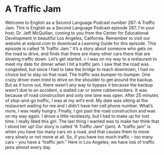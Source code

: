 # A Traffic Jam

Welcome to English as a Second Language Podcast number 287: A Traffic Jam.  This is English as a Second Language Podcast episode 287.  I'm your host, Dr. Jeff McQuillan, coming to you from the Center for Educational Development in beautiful Los Angeles, California.  Remember to visit our website at eslpod.com to download a Learning Guide for this episode.  This episode is called “A Traffic Jam.”  It’s a story about someone who gets on the road to drive, and finds that there are many other cars there that are slowing traffic down.  Let’s get started.   > I was on my way to a restaurant to meet my date for dinner when I hit a traffic jam.  I saw that the road was congested, but since I had to take the bridge to reach downtown, I had no choice but to stay on that road.    The traffic was bumper-to-bumper.  One crazy driver even tried to drive on the shoulder to get around the backup.  But as it turns out, there wasn’t any way to bypass it because the backup wasn’t due to an accident, a stalled car or some rubberneckers.  It was because of road construction and only one lane was open.    After 25 minutes of stop-and-go traffic, I was at my wit’s end.  My date was sitting at the restaurant waiting for me and I didn’t have her cell phone number.  What’s more, I was really hungry.    Finally, I got past the road construction and was on my way again.  I drove a little recklessly, but I had to make up for lost time.  I really liked this girl.  The last thing I wanted was to make her think that I stood her up!
  Our story is called “A Traffic Jam” (jam).  A “traffic jam” is when you have too many cars on a road, and that causes them to move very slowly or not move at all.  So, if you have too much traffic – too many cars – you have a “traffic jam.”  Here in Los Angeles, we have lots of traffic jams almost every day. 